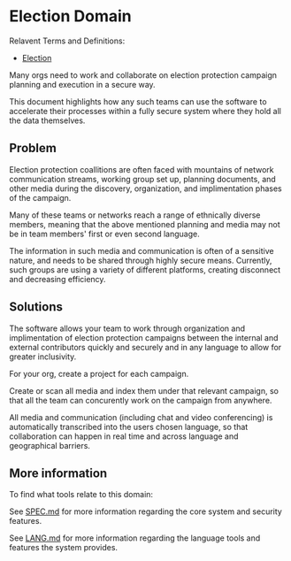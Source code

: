 # Election Domain

Relavent Terms and Definitions:

- [Election](https://en.wikipedia.org/wiki/Election)

Many orgs need to work and collaborate on election protection campaign planning and execution in a secure way.

This document highlights how any such teams can use the software to accelerate their processes within a fully secure system where they hold all the data themselves.

## Problem

Election protection coallitions are often faced with mountains of network communication streams, working group set up, planning documents, and other media during the discovery, organization, and implimentation phases of the campaign.

Many of these teams or networks reach a range of ethnically diverse members, meaning that the above mentioned planning and media may not be in team members' first or even second language. 

The information in such media and communication is often of a sensitive nature, and needs to be shared through highly secure means. Currently, such groups are using a variety of different platforms, creating disconnect and decreasing efficiency. 

## Solutions

The software allows your team to work through organization and implimentation of election protection campaigns between the internal and external contributors quickly and securely and in any language to allow for greater inclusivity.

For your org, create a project for each campaign.

Create or scan all media and index them under that relevant campaign, so that all the team can concurently work on the campaign from anywhere.

All media and communication (including chat and video conferencing) is automatically transcribed into the users chosen language, so that collaboration can happen in real time and across language and geographical barriers.

## More information

To find what tools relate to this domain:

See [SPEC.md](https://github.com/getcouragenow/shared/blob/master/doc/SPEC.md) for more information regarding the core system and security features.

See [LANG.md](https://github.com/getcouragenow/shared/blob/master/doc/LANG.md) for more information regarding the language tools and features the system provides.
